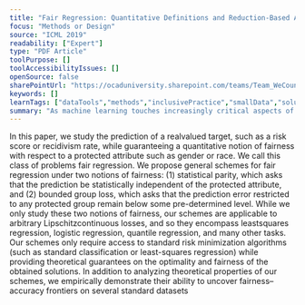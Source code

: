 ```yaml
---
title: "Fair Regression: Quantitative Definitions and Reduction-Based Algorithms"
focus: "Methods or Design"
source: "ICML 2019"
readability: ["Expert"]
type: "PDF Article"
toolPurpose: []
toolAccessibilityIssues: []
openSource: false
sharePointUrl: "https://ocaduniversity.sharepoint.com/teams/Team_WeCount/Shared%20Documents/Resources%20and%20Tools/Literature%20(curated)/Fair%20Regression-%20Quantitative%20Definitions%20and%20Reduction-Based%20Algorithms.pdf"
keywords: []
learnTags: ["dataTools","methods","inclusivePractice","smallData","solution"]
summary: "As machine learning touches increasingly critical aspects of our life, including education, healthcare, criminal justice and lending, there is a growing focus on ensuring that algorithms treat various subpopulations fairly. This paper seeks to diminish this gap by developing efficient algorithms for a substantially broader set of regression tasks and model classes. "
---
```

In this paper, we study the prediction of a realvalued target, such as a risk score or recidivism rate, while guaranteeing a quantitative notion of fairness with respect to a protected attribute such as gender or race. We call this class of problems fair regression. We propose general schemes for fair regression under two notions of fairness: (1) statistical parity, which asks that the prediction be statistically independent of the protected attribute, and (2) bounded group loss, which asks that the prediction error restricted to any protected group remain below some pre-determined level. While we only study these two notions of fairness, our schemes are applicable to arbitrary Lipschitzcontinuous losses, and so they encompass leastsquares regression, logistic regression, quantile regression, and many other tasks. Our schemes only require access to standard risk minimization algorithms (such as standard classification or least-squares regression) while providing theoretical guarantees on the optimality and fairness of the obtained solutions. In addition to analyzing theoretical properties of our schemes, we empirically demonstrate their ability to uncover fairness– accuracy frontiers on several standard datasets
